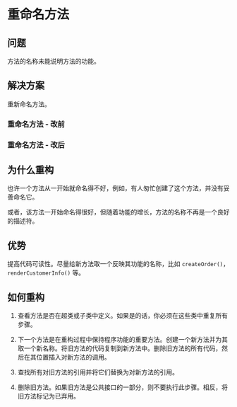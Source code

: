 # 重命名方法

## 问题

方法的名称未能说明方法的功能。

## 解决方案

重新命名方法。

### 重命名方法 - 改前

### 重命名方法 - 改后

## 为什么重构

也许一个方法从一开始就命名得不好，例如，有人匆忙创建了这个方法，并没有妥善命名它。

或者，该方法一开始命名得很好，但随着功能的增长，方法的名称不再是一个良好的描述符。

## 优势

提高代码可读性。尽量给新方法取一个反映其功能的名称，比如 `createOrder()`，`renderCustomerInfo()` 等。

## 如何重构

1. 查看方法是否在超类或子类中定义。如果是的话，你必须在这些类中重复所有步骤。

2. 下一个方法是在重构过程中保持程序功能的重要方法。创建一个新方法并为其取一个新名称。将旧方法的代码复制到新方法中。删除旧方法的所有代码，然后在其位置插入对新方法的调用。

3. 查找所有对旧方法的引用并将它们替换为对新方法的引用。

4. 删除旧方法。如果旧方法是公共接口的一部分，则不要执行此步骤。相反，将旧方法标记为已弃用。